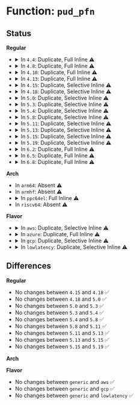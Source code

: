 # Function: <code>pud_pfn</code>

## Status
<b>Regular</b>
<ul>
<li>
<details>
<summary>In <code>4.4</code>: Duplicate, Full Inline ⚠️</summary>

**Collision:** Static Duplication

**Inline:** Full

**Transformation:** False

**Instances:**

```
In arch/x86/xen/mmu.c (ffffffff81f629fd)
Location: arch/x86/include/asm/pgtable.h:155
Inline: True
Inline callers:
  - arch/x86/xen/mmu.c:xen_relocate_p2m
```
```
In arch/x86/mm/init_64.c (ffffffff81069abe)
Location: arch/x86/include/asm/pgtable.h:155
Inline: True
Inline callers:
  - arch/x86/mm/init_64.c:kern_addr_valid
```
```
In arch/x86/mm/fault.c (ffffffff8106a6c6)
Location: arch/x86/include/asm/pgtable.h:155
Inline: True
Inline callers:
  - arch/x86/mm/fault.c:vmalloc_fault
  - arch/x86/mm/fault.c:vmalloc_fault
```
```
In arch/x86/mm/pageattr.c (ffffffff8106d3c9)
Location: arch/x86/include/asm/pgtable.h:155
Inline: True
Inline callers:
  - arch/x86/mm/pageattr.c:slow_virt_to_phys
  - arch/x86/mm/pageattr.c:__change_page_attr
  - arch/x86/mm/pageattr.c:__change_page_attr
```
</details>
</li>
<li>
<details>
<summary>In <code>4.8</code>: Duplicate, Full Inline ⚠️</summary>

**Collision:** Static Duplication

**Inline:** Full

**Transformation:** False

**Instances:**

```
In arch/x86/xen/mmu.c (ffffffff81f8a5f1)
Location: arch/x86/include/asm/pgtable.h:166
Inline: True
Inline callers:
  - arch/x86/xen/mmu.c:xen_relocate_p2m
```
```
In arch/x86/mm/init_64.c (ffffffff81069842)
Location: arch/x86/include/asm/pgtable.h:166
Inline: True
Inline callers:
  - arch/x86/mm/init_64.c:kern_addr_valid
```
```
In arch/x86/mm/fault.c (ffffffff8106a431)
Location: arch/x86/include/asm/pgtable.h:166
Inline: True
Inline callers:
  - arch/x86/mm/fault.c:vmalloc_fault
  - arch/x86/mm/fault.c:vmalloc_fault
```
```
In arch/x86/mm/pageattr.c (ffffffff8106dc50)
Location: arch/x86/include/asm/pgtable.h:166
Inline: True
Inline callers:
  - arch/x86/mm/pageattr.c:__change_page_attr
  - arch/x86/mm/pageattr.c:__change_page_attr
  - arch/x86/mm/pageattr.c:slow_virt_to_phys
```
</details>
</li>
<li>
<details>
<summary>In <code>4.10</code>: Duplicate, Full Inline ⚠️</summary>

**Collision:** Static Duplication

**Inline:** Full

**Transformation:** False

**Instances:**

```
In arch/x86/xen/mmu.c (ffffffff81fc59eb)
Location: arch/x86/include/asm/pgtable.h:166
Inline: True
Inline callers:
  - arch/x86/xen/mmu.c:xen_relocate_p2m
```
```
In arch/x86/mm/init_64.c (ffffffff8106d422)
Location: arch/x86/include/asm/pgtable.h:166
Inline: True
Inline callers:
  - arch/x86/mm/init_64.c:kern_addr_valid
```
```
In arch/x86/mm/fault.c (ffffffff8106dfd1)
Location: arch/x86/include/asm/pgtable.h:166
Inline: True
Inline callers:
  - arch/x86/mm/fault.c:vmalloc_fault
  - arch/x86/mm/fault.c:vmalloc_fault
```
```
In arch/x86/mm/pageattr.c (ffffffff810718dc)
Location: arch/x86/include/asm/pgtable.h:166
Inline: True
Inline callers:
  - arch/x86/mm/pageattr.c:__change_page_attr
  - arch/x86/mm/pageattr.c:__change_page_attr
  - arch/x86/mm/pageattr.c:slow_virt_to_phys
```
</details>
</li>
<li>
<details>
<summary>In <code>4.13</code>: Duplicate, Full Inline ⚠️</summary>

**Collision:** Static Duplication

**Inline:** Full

**Transformation:** False

**Instances:**

```
In arch/x86/mm/init_64.c (ffffffff8106c9d7)
Location: arch/x86/include/asm/pgtable.h:188
Inline: True
Inline callers:
  - arch/x86/mm/init_64.c:kern_addr_valid
```
```
In arch/x86/mm/fault.c (ffffffff8106d514)
Location: arch/x86/include/asm/pgtable.h:188
Inline: True
Inline callers:
  - arch/x86/mm/fault.c:vmalloc_fault
  - arch/x86/mm/fault.c:vmalloc_fault
```
```
In arch/x86/mm/pageattr.c (ffffffff8107091e)
Location: arch/x86/include/asm/pgtable.h:188
Inline: True
Inline callers:
  - arch/x86/mm/pageattr.c:__change_page_attr
  - arch/x86/mm/pageattr.c:__change_page_attr
  - arch/x86/mm/pageattr.c:slow_virt_to_phys
```
```
In mm/gup.c (ffffffff811f1180)
Location: arch/x86/include/asm/pgtable.h:188
Inline: True
Inline callers:
  - mm/gup.c:__get_user_pages_fast
```
```
In mm/huge_memory.c (ffffffff812331ca)
Location: arch/x86/include/asm/pgtable.h:188
Inline: True
Inline callers:
  - mm/huge_memory.c:follow_devmap_pud
```
</details>
</li>
<li>
<details>
<summary>In <code>4.15</code>: Duplicate, Selective Inline ⚠️</summary>

```c
long unsigned int pud_pfn(pud_t pud);
```

**Collision:** Static Duplication

**Inline:** Selective

**Transformation:** False

**Instances:**

```
In arch/x86/mm/init_64.c (ffffffff81071841)
Location: arch/x86/include/asm/pgtable.h:198
Inline: True
Inline callers:
  - arch/x86/mm/init_64.c:register_page_bootmem_memmap
  - arch/x86/mm/init_64.c:kern_addr_valid
Direct callers:
  - arch/x86/mm/init_64.c:remove_pud_table
  - arch/x86/mm/init_64.c:remove_pud_table
  - arch/x86/mm/init_64.c:remove_pud_table
  - arch/x86/mm/init_64.c:remove_pud_table
```
```
In arch/x86/mm/fault.c (ffffffff81072500)
Location: arch/x86/include/asm/pgtable.h:198
Inline: True
Inline callers:
  - arch/x86/mm/fault.c:vmalloc_fault
  - arch/x86/mm/fault.c:vmalloc_fault
```
```
In arch/x86/mm/pageattr.c (ffffffff81076107)
Location: arch/x86/include/asm/pgtable.h:198
Inline: True
Inline callers:
  - arch/x86/mm/pageattr.c:__change_page_attr
  - arch/x86/mm/pageattr.c:__change_page_attr
```
```
In arch/x86/mm/mem_encrypt.c (ffffffff826c5ea9)
Location: arch/x86/include/asm/pgtable.h:198
Inline: True
Inline callers:
  - arch/x86/mm/mem_encrypt.c:__set_clr_pte_enc
```
```
In mm/gup.c (ffffffff81205cb4)
Location: arch/x86/include/asm/pgtable.h:198
Inline: True
Inline callers:
  - mm/gup.c:gup_pgd_range
  - mm/gup.c:gup_pgd_range
  - mm/gup.c:gup_pgd_range
```
```
In mm/huge_memory.c (ffffffff81250aaa)
Location: arch/x86/include/asm/pgtable.h:198
Inline: True
Inline callers:
  - mm/huge_memory.c:follow_devmap_pud
```
**Symbols:**

```
ffffffff81070580-ffffffff810705cc: pud_pfn (STB_LOCAL)
```
</details>
</li>
<li>
<details>
<summary>In <code>4.18</code>: Duplicate, Selective Inline ⚠️</summary>

```c
long unsigned int pud_pfn(pud_t pud);
```

**Collision:** Static Duplication

**Inline:** Selective

**Transformation:** False

**Instances:**

```
In arch/x86/mm/init_64.c (ffffffff810744f5)
Location: arch/x86/include/asm/pgtable.h:206
Inline: True
Inline callers:
  - arch/x86/mm/init_64.c:register_page_bootmem_memmap
  - arch/x86/mm/init_64.c:kern_addr_valid
Direct callers:
  - arch/x86/mm/init_64.c:remove_pagetable
  - arch/x86/mm/init_64.c:remove_pagetable
  - arch/x86/mm/init_64.c:remove_pagetable
  - arch/x86/mm/init_64.c:remove_pagetable
```
```
In arch/x86/mm/pageattr.c (ffffffff81078bee)
Location: arch/x86/include/asm/pgtable.h:206
Inline: True
Inline callers:
  - arch/x86/mm/pageattr.c:__change_page_attr
  - arch/x86/mm/pageattr.c:__change_page_attr
```
```
In arch/x86/mm/mem_encrypt.c (ffffffff826efc67)
Location: arch/x86/include/asm/pgtable.h:206
Inline: True
Inline callers:
  - arch/x86/mm/mem_encrypt.c:__set_clr_pte_enc
```
```
In mm/gup.c (ffffffff81227117)
Location: arch/x86/include/asm/pgtable.h:206
Inline: True
Inline callers:
  - mm/gup.c:gup_pgd_range
  - mm/gup.c:gup_pgd_range
  - mm/gup.c:gup_pgd_range
```
```
In mm/huge_memory.c (ffffffff8127502a)
Location: arch/x86/include/asm/pgtable.h:206
Inline: True
Inline callers:
  - mm/huge_memory.c:follow_devmap_pud
```
**Symbols:**

```
ffffffff810731a0-ffffffff810731e9: pud_pfn (STB_LOCAL)
```
</details>
</li>
<li>
<details>
<summary>In <code>5.0</code>: Duplicate, Selective Inline ⚠️</summary>

```c
long unsigned int pud_pfn(pud_t pud);
```

**Collision:** Static Duplication

**Inline:** Selective

**Transformation:** False

**Instances:**

```
In arch/x86/mm/init_64.c (ffffffff8107a3e5)
Location: arch/x86/include/asm/pgtable.h:208
Inline: True
Inline callers:
  - arch/x86/mm/init_64.c:register_page_bootmem_memmap
  - arch/x86/mm/init_64.c:kern_addr_valid
Direct callers:
  - arch/x86/mm/init_64.c:remove_pagetable
  - arch/x86/mm/init_64.c:remove_pagetable
  - arch/x86/mm/init_64.c:remove_pagetable
  - arch/x86/mm/init_64.c:remove_pagetable
```
```
In arch/x86/mm/pageattr.c (ffffffff8107f552)
Location: arch/x86/include/asm/pgtable.h:208
Inline: True
Inline callers:
  - arch/x86/mm/pageattr.c:__change_page_attr
  - arch/x86/mm/pageattr.c:__change_page_attr
```
```
In arch/x86/mm/mem_encrypt.c (ffffffff828a6924)
Location: arch/x86/include/asm/pgtable.h:208
Inline: True
Inline callers:
  - arch/x86/mm/mem_encrypt.c:__set_clr_pte_enc
```
```
In mm/gup.c (ffffffff8123a37a)
Location: arch/x86/include/asm/pgtable.h:208
Inline: True
Inline callers:
  - mm/gup.c:gup_pud_range
  - mm/gup.c:gup_pud_range
  - mm/gup.c:gup_pud_range
```
```
In mm/huge_memory.c (ffffffff81289fb8)
Location: arch/x86/include/asm/pgtable.h:208
Inline: True
Inline callers:
  - mm/huge_memory.c:follow_devmap_pud
```
**Symbols:**

```
ffffffff81079240-ffffffff81079289: pud_pfn (STB_LOCAL)
```
</details>
</li>
<li>
<details>
<summary>In <code>5.3</code>: Duplicate, Selective Inline ⚠️</summary>

```c
long unsigned int pud_pfn(pud_t pud);
```

**Collision:** Static Duplication

**Inline:** Selective

**Transformation:** False

**Instances:**

```
In arch/x86/mm/init_64.c (ffffffff8107e128)
Location: arch/x86/include/asm/pgtable.h:225
Inline: True
Inline callers:
  - arch/x86/mm/init_64.c:register_page_bootmem_memmap
  - arch/x86/mm/init_64.c:kern_addr_valid
Direct callers:
  - arch/x86/mm/init_64.c:remove_pagetable
  - arch/x86/mm/init_64.c:remove_pagetable
  - arch/x86/mm/init_64.c:remove_pagetable
  - arch/x86/mm/init_64.c:remove_pagetable
```
```
In arch/x86/mm/pageattr.c (ffffffff81082ff6)
Location: arch/x86/include/asm/pgtable.h:225
Inline: True
Inline callers:
  - arch/x86/mm/pageattr.c:__change_page_attr
  - arch/x86/mm/pageattr.c:__split_large_page
```
```
In arch/x86/mm/mem_encrypt.c (ffffffff828befd5)
Location: arch/x86/include/asm/pgtable.h:225
Inline: True
Inline callers:
  - arch/x86/mm/mem_encrypt.c:__set_clr_pte_enc
```
```
In mm/gup.c (ffffffff8124b3ec)
Location: arch/x86/include/asm/pgtable.h:225
Inline: True
Inline callers:
  - mm/gup.c:gup_pud_range
  - mm/gup.c:gup_pud_range
  - mm/gup.c:gup_pud_range
```
```
In mm/huge_memory.c (ffffffff812a4bf1)
Location: arch/x86/include/asm/pgtable.h:225
Inline: True
Inline callers:
  - mm/huge_memory.c:follow_devmap_pud
  - mm/huge_memory.c:vmf_insert_pfn_pud
```
```
In mm/hmm.c (ffffffff812c4f38)
Location: arch/x86/include/asm/pgtable.h:225
Inline: True
Inline callers:
  - mm/hmm.c:hmm_vma_walk_pud
```
**Symbols:**

```
ffffffff8107ce50-ffffffff8107ce99: pud_pfn (STB_LOCAL)
```
</details>
</li>
<li>
<details>
<summary>In <code>5.4</code>: Duplicate, Selective Inline ⚠️</summary>

```c
long unsigned int pud_pfn(pud_t pud);
```

**Collision:** Static Duplication

**Inline:** Selective

**Transformation:** False

**Instances:**

```
In arch/x86/mm/init_64.c (ffffffff8107f1b8)
Location: arch/x86/include/asm/pgtable.h:225
Inline: True
Inline callers:
  - arch/x86/mm/init_64.c:register_page_bootmem_memmap
  - arch/x86/mm/init_64.c:kern_addr_valid
Direct callers:
  - arch/x86/mm/init_64.c:remove_pagetable
  - arch/x86/mm/init_64.c:remove_pagetable
  - arch/x86/mm/init_64.c:remove_pagetable
  - arch/x86/mm/init_64.c:remove_pagetable
```
```
In arch/x86/mm/pageattr.c (ffffffff810840c6)
Location: arch/x86/include/asm/pgtable.h:225
Inline: True
Inline callers:
  - arch/x86/mm/pageattr.c:__change_page_attr
  - arch/x86/mm/pageattr.c:__split_large_page
```
```
In arch/x86/mm/mem_encrypt.c (ffffffff828c544e)
Location: arch/x86/include/asm/pgtable.h:225
Inline: True
Inline callers:
  - arch/x86/mm/mem_encrypt.c:__set_clr_pte_enc
```
```
In mm/gup.c (ffffffff812598dc)
Location: arch/x86/include/asm/pgtable.h:225
Inline: True
Inline callers:
  - mm/gup.c:gup_pud_range
  - mm/gup.c:gup_pud_range
  - mm/gup.c:gup_pud_range
```
```
In mm/huge_memory.c (ffffffff812b60b1)
Location: arch/x86/include/asm/pgtable.h:225
Inline: True
Inline callers:
  - mm/huge_memory.c:follow_devmap_pud
  - mm/huge_memory.c:vmf_insert_pfn_pud
```
```
In mm/hmm.c (ffffffff812d68e8)
Location: arch/x86/include/asm/pgtable.h:225
Inline: True
Inline callers:
  - mm/hmm.c:hmm_vma_walk_pud
```
**Symbols:**

```
ffffffff8107dee0-ffffffff8107df29: pud_pfn (STB_LOCAL)
```
</details>
</li>
<li>
<details>
<summary>In <code>5.8</code>: Duplicate, Selective Inline ⚠️</summary>

```c
long unsigned int pud_pfn(pud_t pud);
```

**Collision:** Static Duplication

**Inline:** Selective

**Transformation:** False

**Instances:**

```
In arch/x86/mm/init_64.c (ffffffff81085b30)
Location: arch/x86/include/asm/pgtable.h:227
Inline: True
Inline callers:
  - arch/x86/mm/init_64.c:register_page_bootmem_memmap
  - arch/x86/mm/init_64.c:kern_addr_valid
Direct callers:
  - arch/x86/mm/init_64.c:remove_pud_table
  - arch/x86/mm/init_64.c:remove_pud_table
  - arch/x86/mm/init_64.c:remove_pud_table
  - arch/x86/mm/init_64.c:remove_pud_table
```
```
In arch/x86/mm/pat/set_memory.c (ffffffff8108d8ab)
Location: arch/x86/include/asm/pgtable.h:227
Inline: True
Inline callers:
  - arch/x86/mm/pat/set_memory.c:__split_large_page
  - arch/x86/mm/pat/set_memory.c:__should_split_large_page
  - arch/x86/mm/pat/set_memory.c:slow_virt_to_phys
```
```
In arch/x86/mm/mem_encrypt.c (ffffffff82ce865f)
Location: arch/x86/include/asm/pgtable.h:227
Inline: True
Inline callers:
  - arch/x86/mm/mem_encrypt.c:__set_clr_pte_enc
```
```
In mm/gup.c (ffffffff8128a9dd)
Location: arch/x86/include/asm/pgtable.h:227
Inline: True
Inline callers:
  - mm/gup.c:gup_huge_pud
  - mm/gup.c:gup_huge_pud
  - mm/gup.c:gup_huge_pud
```
```
In mm/huge_memory.c (ffffffff812eb1b8)
Location: arch/x86/include/asm/pgtable.h:227
Inline: True
Inline callers:
  - mm/huge_memory.c:follow_devmap_pud
  - mm/huge_memory.c:insert_pfn_pud
```
```
In mm/hmm.c (ffffffff8130ba07)
Location: arch/x86/include/asm/pgtable.h:227
Inline: True
Inline callers:
  - mm/hmm.c:hmm_vma_walk_pud
```
**Symbols:**

```
ffffffff8108639c-ffffffff810863f2: pud_pfn (STB_LOCAL)
```
</details>
</li>
<li>
<details>
<summary>In <code>5.11</code>: Duplicate, Selective Inline ⚠️</summary>

```c
long unsigned int pud_pfn(pud_t pud);
```

**Collision:** Static Duplication

**Inline:** Selective

**Transformation:** False

**Instances:**

```
In arch/x86/mm/init_64.c (ffffffff81086bf7)
Location: arch/x86/include/asm/pgtable.h:226
Inline: True
Inline callers:
  - arch/x86/mm/init_64.c:register_page_bootmem_memmap
  - arch/x86/mm/init_64.c:kern_addr_valid
Direct callers:
  - arch/x86/mm/init_64.c:remove_pud_table
  - arch/x86/mm/init_64.c:remove_pud_table
  - arch/x86/mm/init_64.c:remove_pud_table
  - arch/x86/mm/init_64.c:remove_pud_table
```
```
In arch/x86/mm/pat/set_memory.c (ffffffff8108d77b)
Location: arch/x86/include/asm/pgtable.h:226
Inline: True
Inline callers:
  - arch/x86/mm/pat/set_memory.c:__split_large_page
  - arch/x86/mm/pat/set_memory.c:__should_split_large_page
  - arch/x86/mm/pat/set_memory.c:slow_virt_to_phys
```
```
In arch/x86/mm/mem_encrypt.c (ffffffff82fd607d)
Location: arch/x86/include/asm/pgtable.h:226
Inline: True
Inline callers:
  - arch/x86/mm/mem_encrypt.c:__set_clr_pte_enc
```
```
In mm/gup.c (ffffffff8129469d)
Location: arch/x86/include/asm/pgtable.h:226
Inline: True
Inline callers:
  - mm/gup.c:gup_huge_pud
  - mm/gup.c:gup_huge_pud
  - mm/gup.c:gup_huge_pud
```
```
In mm/huge_memory.c (ffffffff812f7e47)
Location: arch/x86/include/asm/pgtable.h:226
Inline: True
Inline callers:
  - mm/huge_memory.c:copy_huge_pud
  - mm/huge_memory.c:follow_devmap_pud
  - mm/huge_memory.c:insert_pfn_pud
```
```
In mm/hmm.c (ffffffff813178f7)
Location: arch/x86/include/asm/pgtable.h:226
Inline: True
Inline callers:
  - mm/hmm.c:hmm_vma_walk_pud
```
**Symbols:**

```
ffffffff81bd9016-ffffffff81bd906c: pud_pfn (STB_LOCAL)
```
</details>
</li>
<li>
<details>
<summary>In <code>5.13</code>: Duplicate, Selective Inline ⚠️</summary>

```c
long unsigned int pud_pfn(pud_t pud);
```

**Collision:** Static Duplication

**Inline:** Selective

**Transformation:** False

**Instances:**

```
In arch/x86/mm/init_64.c (ffffffff810878a9)
Location: arch/x86/include/asm/pgtable.h:226
Inline: True
Inline callers:
  - arch/x86/mm/init_64.c:register_page_bootmem_memmap
  - arch/x86/mm/init_64.c:kern_addr_valid
Direct callers:
  - arch/x86/mm/init_64.c:remove_pud_table
```
```
In arch/x86/mm/pat/set_memory.c (ffffffff8108e341)
Location: arch/x86/include/asm/pgtable.h:226
Inline: True
Inline callers:
  - arch/x86/mm/pat/set_memory.c:__split_large_page
  - arch/x86/mm/pat/set_memory.c:__should_split_large_page
  - arch/x86/mm/pat/set_memory.c:slow_virt_to_phys
```
```
In arch/x86/mm/mem_encrypt.c (ffffffff831e0ae6)
Location: arch/x86/include/asm/pgtable.h:226
Inline: True
Inline callers:
  - arch/x86/mm/mem_encrypt.c:__set_clr_pte_enc
```
```
In mm/gup.c (ffffffff8129a0ed)
Location: arch/x86/include/asm/pgtable.h:226
Inline: True
Inline callers:
  - mm/gup.c:gup_huge_pud
  - mm/gup.c:gup_huge_pud
  - mm/gup.c:gup_huge_pud
```
```
In mm/vmalloc.c (ffffffff812b8e0f)
Location: arch/x86/include/asm/pgtable.h:226
Inline: True
Inline callers:
  - mm/vmalloc.c:vmalloc_to_page
```
```
In mm/huge_memory.c (ffffffff812fe391)
Location: arch/x86/include/asm/pgtable.h:226
Inline: True
Inline callers:
  - mm/huge_memory.c:copy_huge_pud
  - mm/huge_memory.c:follow_devmap_pud
  - mm/huge_memory.c:insert_pfn_pud
```
```
In mm/hmm.c (ffffffff8131daec)
Location: arch/x86/include/asm/pgtable.h:226
Inline: True
Inline callers:
  - mm/hmm.c:hmm_vma_walk_pud
```
**Symbols:**

```
ffffffff81bcafcd-ffffffff81bcb01d: pud_pfn (STB_LOCAL)
```
</details>
</li>
<li>
<details>
<summary>In <code>5.15</code>: Duplicate, Selective Inline ⚠️</summary>

```c
long unsigned int pud_pfn(pud_t pud);
```

**Collision:** Static Duplication

**Inline:** Selective

**Transformation:** False

**Instances:**

```
In arch/x86/mm/init_64.c (ffffffff81096c12)
Location: arch/x86/include/asm/pgtable.h:197
Inline: True
Inline callers:
  - arch/x86/mm/init_64.c:register_page_bootmem_memmap
  - arch/x86/mm/init_64.c:kern_addr_valid
Direct callers:
  - arch/x86/mm/init_64.c:remove_pud_table
```
```
In arch/x86/mm/pat/set_memory.c (ffffffff8109ddea)
Location: arch/x86/include/asm/pgtable.h:197
Inline: True
Inline callers:
  - arch/x86/mm/pat/set_memory.c:__split_large_page
  - arch/x86/mm/pat/set_memory.c:__should_split_large_page
  - arch/x86/mm/pat/set_memory.c:slow_virt_to_phys
```
```
In arch/x86/mm/mem_encrypt.c (ffffffff832c41c4)
Location: arch/x86/include/asm/pgtable.h:197
Inline: True
Inline callers:
  - arch/x86/mm/mem_encrypt.c:__set_clr_pte_enc
```
```
In mm/gup.c (ffffffff812daa90)
Location: arch/x86/include/asm/pgtable.h:197
Inline: True
Inline callers:
  - mm/gup.c:gup_huge_pud
  - mm/gup.c:gup_huge_pud
  - mm/gup.c:gup_huge_pud
```
```
In mm/vmalloc.c (ffffffff812fb3c4)
Location: arch/x86/include/asm/pgtable.h:197
Inline: True
Inline callers:
  - mm/vmalloc.c:vmalloc_to_page
```
```
In mm/huge_memory.c (ffffffff81347f31)
Location: arch/x86/include/asm/pgtable.h:197
Inline: True
Inline callers:
  - mm/huge_memory.c:copy_huge_pud
  - mm/huge_memory.c:follow_devmap_pud
  - mm/huge_memory.c:insert_pfn_pud
```
```
In mm/hmm.c (ffffffff8136ae8c)
Location: arch/x86/include/asm/pgtable.h:197
Inline: True
Inline callers:
  - mm/hmm.c:hmm_vma_walk_pud
```
**Symbols:**

```
ffffffff81ca0569-ffffffff81ca05b9: pud_pfn (STB_LOCAL)
```
</details>
</li>
<li>
<details>
<summary>In <code>5.19</code>: Duplicate, Selective Inline ⚠️</summary>

```c
long unsigned int pud_pfn(pud_t pud);
```

**Collision:** Static Duplication

**Inline:** Selective

**Transformation:** False

**Instances:**

```
In arch/x86/mm/init_64.c (ffffffff810a96cd)
Location: arch/x86/include/asm/pgtable.h:200
Inline: True
Inline callers:
  - arch/x86/mm/init_64.c:register_page_bootmem_memmap
  - arch/x86/mm/init_64.c:kern_addr_valid
Direct callers:
  - arch/x86/mm/init_64.c:remove_pud_table
```
```
In arch/x86/mm/pat/set_memory.c (ffffffff810b1736)
Location: arch/x86/include/asm/pgtable.h:200
Inline: True
Inline callers:
  - arch/x86/mm/pat/set_memory.c:__split_large_page
  - arch/x86/mm/pat/set_memory.c:__should_split_large_page
  - arch/x86/mm/pat/set_memory.c:slow_virt_to_phys
```
```
In arch/x86/mm/mem_encrypt_amd.c (ffffffff810b9828)
Location: arch/x86/include/asm/pgtable.h:200
Inline: True
Inline callers:
  - arch/x86/mm/mem_encrypt_amd.c:pg_level_to_pfn
```
```
In mm/gup.c (ffffffff8133a608)
Location: arch/x86/include/asm/pgtable.h:200
Inline: True
Inline callers:
  - mm/gup.c:gup_huge_pud
  - mm/gup.c:gup_huge_pud
```
```
In mm/vmalloc.c (ffffffff813628b0)
Location: arch/x86/include/asm/pgtable.h:200
Inline: True
Inline callers:
  - mm/vmalloc.c:vmalloc_to_page
```
```
In mm/huge_memory.c (ffffffff813bc6b7)
Location: arch/x86/include/asm/pgtable.h:200
Inline: True
Inline callers:
  - mm/huge_memory.c:follow_devmap_pud
  - mm/huge_memory.c:insert_pfn_pud
```
```
In mm/hmm.c (ffffffff813e8939)
Location: arch/x86/include/asm/pgtable.h:200
Inline: True
Inline callers:
  - mm/hmm.c:hmm_vma_walk_pud
```
**Symbols:**

```
ffffffff810a8200-ffffffff810a8250: pud_pfn (STB_LOCAL)
```
</details>
</li>
<li>
<details>
<summary>In <code>6.2</code>: Duplicate, Full Inline ⚠️</summary>

**Collision:** Static Duplication

**Inline:** Full

**Transformation:** False

**Instances:**

```
In arch/x86/mm/init_64.c (ffffffff810c2ad1)
Location: arch/x86/include/asm/pgtable.h:201
Inline: True
Inline callers:
  - arch/x86/mm/init_64.c:register_page_bootmem_memmap
  - arch/x86/mm/init_64.c:remove_pud_table
```
```
In arch/x86/mm/pat/set_memory.c (ffffffff810cbe75)
Location: arch/x86/include/asm/pgtable.h:201
Inline: True
Inline callers:
  - arch/x86/mm/pat/set_memory.c:__split_large_page
  - arch/x86/mm/pat/set_memory.c:__should_split_large_page
  - arch/x86/mm/pat/set_memory.c:slow_virt_to_phys
```
```
In arch/x86/mm/mem_encrypt_amd.c (ffffffff810d54bb)
Location: arch/x86/include/asm/pgtable.h:201
Inline: True
Inline callers:
  - arch/x86/mm/mem_encrypt_amd.c:pg_level_to_pfn
```
```
In mm/gup.c (ffffffff813b20e0)
Location: arch/x86/include/asm/pgtable.h:201
Inline: True
Inline callers:
  - mm/gup.c:gup_huge_pud
  - mm/gup.c:gup_huge_pud
```
```
In mm/vmalloc.c (ffffffff813de24f)
Location: arch/x86/include/asm/pgtable.h:201
Inline: True
Inline callers:
  - mm/vmalloc.c:vmalloc_to_page
```
```
In mm/huge_memory.c (ffffffff8143ec57)
Location: arch/x86/include/asm/pgtable.h:201
Inline: True
Inline callers:
  - mm/huge_memory.c:follow_devmap_pud
  - mm/huge_memory.c:insert_pfn_pud
```
```
In mm/hmm.c (ffffffff81470888)
Location: arch/x86/include/asm/pgtable.h:201
Inline: True
Inline callers:
  - mm/hmm.c:hmm_vma_walk_pud
```
</details>
</li>
<li>
<details>
<summary>In <code>6.5</code>: Duplicate, Full Inline ⚠️</summary>

**Collision:** Static Duplication

**Inline:** Full

**Transformation:** False

**Instances:**

```
In arch/x86/mm/init_64.c (ffffffff810c61b1)
Location: arch/x86/include/asm/pgtable.h:202
Inline: True
Inline callers:
  - arch/x86/mm/init_64.c:register_page_bootmem_memmap
  - arch/x86/mm/init_64.c:remove_pud_table
```
```
In arch/x86/mm/pat/set_memory.c (ffffffff810cf4b5)
Location: arch/x86/include/asm/pgtable.h:202
Inline: True
Inline callers:
  - arch/x86/mm/pat/set_memory.c:__split_large_page
  - arch/x86/mm/pat/set_memory.c:__should_split_large_page
  - arch/x86/mm/pat/set_memory.c:slow_virt_to_phys
```
```
In arch/x86/mm/mem_encrypt_amd.c (ffffffff810d89cd)
Location: arch/x86/include/asm/pgtable.h:202
Inline: True
Inline callers:
  - arch/x86/mm/mem_encrypt_amd.c:pg_level_to_pfn
```
```
In mm/gup.c (ffffffff813e6e80)
Location: arch/x86/include/asm/pgtable.h:202
Inline: True
Inline callers:
  - mm/gup.c:gup_huge_pud
  - mm/gup.c:gup_huge_pud
```
```
In mm/vmalloc.c (ffffffff81412aaa)
Location: arch/x86/include/asm/pgtable.h:202
Inline: True
Inline callers:
  - mm/vmalloc.c:vmalloc_to_page
```
```
In mm/huge_memory.c (ffffffff81474428)
Location: arch/x86/include/asm/pgtable.h:202
Inline: True
Inline callers:
  - mm/huge_memory.c:follow_devmap_pud
  - mm/huge_memory.c:insert_pfn_pud
```
```
In mm/hmm.c (ffffffff814a55ec)
Location: arch/x86/include/asm/pgtable.h:202
Inline: True
Inline callers:
  - mm/hmm.c:hmm_vma_walk_pud
```
</details>
</li>
<li>
<details>
<summary>In <code>6.8</code>: Duplicate, Full Inline ⚠️</summary>

**Collision:** Static Duplication

**Inline:** Full

**Transformation:** False

**Instances:**

```
In arch/x86/mm/init_64.c (ffffffff810ce601)
Location: arch/x86/include/asm/pgtable.h:238
Inline: True
Inline callers:
  - arch/x86/mm/init_64.c:register_page_bootmem_memmap
  - arch/x86/mm/init_64.c:remove_pud_table
```
```
In arch/x86/mm/pat/set_memory.c (ffffffff810d7b95)
Location: arch/x86/include/asm/pgtable.h:238
Inline: True
Inline callers:
  - arch/x86/mm/pat/set_memory.c:__split_large_page
  - arch/x86/mm/pat/set_memory.c:__should_split_large_page
  - arch/x86/mm/pat/set_memory.c:slow_virt_to_phys
```
```
In arch/x86/mm/mem_encrypt_amd.c (ffffffff810e124d)
Location: arch/x86/include/asm/pgtable.h:238
Inline: True
Inline callers:
  - arch/x86/mm/mem_encrypt_amd.c:pg_level_to_pfn
```
```
In mm/gup.c (ffffffff81411b00)
Location: arch/x86/include/asm/pgtable.h:238
Inline: True
Inline callers:
  - mm/gup.c:gup_huge_pud
  - mm/gup.c:gup_huge_pud
```
```
In mm/vmalloc.c (ffffffff8143f51a)
Location: arch/x86/include/asm/pgtable.h:238
Inline: True
Inline callers:
  - mm/vmalloc.c:vmalloc_to_page
```
```
In mm/huge_memory.c (ffffffff814a39d7)
Location: arch/x86/include/asm/pgtable.h:238
Inline: True
Inline callers:
  - mm/huge_memory.c:follow_devmap_pud
  - mm/huge_memory.c:insert_pfn_pud
```
```
In mm/hmm.c (ffffffff814d65ac)
Location: arch/x86/include/asm/pgtable.h:238
Inline: True
Inline callers:
  - mm/hmm.c:hmm_vma_walk_pud
```
</details>
</li>
</ul>
<b>Arch</b>
<ul>
<li>
In <code>arm64</code>: Absent ⚠️
</li>
<li>
In <code>armhf</code>: Absent ⚠️
</li>
<li>
<details>
<summary>In <code>ppc64el</code>: Full Inline ⚠️</summary>

**Collision:** Unique Static

**Inline:** Full

**Transformation:** False

**Instances:**

```
In mm/gup.c (0)
Location: arch/powerpc/include/asm/book3s/64/pgtable.h:1325
Inline: True
```
</details>
</li>
<li>
In <code>riscv64</code>: Absent ⚠️
</li>
</ul>
<b>Flavor</b>
<ul>
<li>
<details>
<summary>In <code>aws</code>: Duplicate, Selective Inline ⚠️</summary>

```c
long unsigned int pud_pfn(pud_t pud);
```

**Collision:** Static Duplication

**Inline:** Selective

**Transformation:** False

**Instances:**

```
In arch/x86/mm/init_64.c (ffffffff8107e1b8)
Location: arch/x86/include/asm/pgtable.h:225
Inline: True
Inline callers:
  - arch/x86/mm/init_64.c:register_page_bootmem_memmap
  - arch/x86/mm/init_64.c:kern_addr_valid
Direct callers:
  - arch/x86/mm/init_64.c:remove_pagetable
  - arch/x86/mm/init_64.c:remove_pagetable
  - arch/x86/mm/init_64.c:remove_pagetable
  - arch/x86/mm/init_64.c:remove_pagetable
```
```
In arch/x86/mm/pageattr.c (ffffffff810830c6)
Location: arch/x86/include/asm/pgtable.h:225
Inline: True
Inline callers:
  - arch/x86/mm/pageattr.c:__change_page_attr
  - arch/x86/mm/pageattr.c:__split_large_page
```
```
In arch/x86/mm/mem_encrypt.c (ffffffff828b03e6)
Location: arch/x86/include/asm/pgtable.h:225
Inline: True
Inline callers:
  - arch/x86/mm/mem_encrypt.c:__set_clr_pte_enc
```
```
In mm/gup.c (ffffffff81251f2c)
Location: arch/x86/include/asm/pgtable.h:225
Inline: True
Inline callers:
  - mm/gup.c:gup_pud_range
  - mm/gup.c:gup_pud_range
  - mm/gup.c:gup_pud_range
```
```
In mm/huge_memory.c (ffffffff812ae691)
Location: arch/x86/include/asm/pgtable.h:225
Inline: True
Inline callers:
  - mm/huge_memory.c:follow_devmap_pud
  - mm/huge_memory.c:vmf_insert_pfn_pud
```
```
In mm/hmm.c (ffffffff812ceec8)
Location: arch/x86/include/asm/pgtable.h:225
Inline: True
Inline callers:
  - mm/hmm.c:hmm_vma_walk_pud
```
**Symbols:**

```
ffffffff8107cee0-ffffffff8107cf29: pud_pfn (STB_LOCAL)
```
</details>
</li>
<li>
<details>
<summary>In <code>azure</code>: Duplicate, Full Inline ⚠️</summary>

**Collision:** Static Duplication

**Inline:** Full

**Transformation:** False

**Instances:**

```
In arch/x86/mm/init_64.c (ffffffff8106d418)
Location: arch/x86/include/asm/pgtable.h:225
Inline: True
Inline callers:
  - arch/x86/mm/init_64.c:register_page_bootmem_memmap
  - arch/x86/mm/init_64.c:kern_addr_valid
  - arch/x86/mm/init_64.c:remove_pagetable
  - arch/x86/mm/init_64.c:remove_pagetable
  - arch/x86/mm/init_64.c:remove_pagetable
  - arch/x86/mm/init_64.c:remove_pagetable
```
```
In arch/x86/mm/pageattr.c (ffffffff81071d3b)
Location: arch/x86/include/asm/pgtable.h:225
Inline: True
Inline callers:
  - arch/x86/mm/pageattr.c:__change_page_attr_set_clr
  - arch/x86/mm/pageattr.c:__change_page_attr_set_clr
  - arch/x86/mm/pageattr.c:slow_virt_to_phys
```
```
In arch/x86/mm/mem_encrypt.c (ffffffff828a859f)
Location: arch/x86/include/asm/pgtable.h:225
Inline: True
Inline callers:
  - arch/x86/mm/mem_encrypt.c:__set_clr_pte_enc
```
```
In mm/gup.c (ffffffff81244d31)
Location: arch/x86/include/asm/pgtable.h:225
Inline: True
Inline callers:
  - mm/gup.c:gup_pud_range
  - mm/gup.c:gup_pud_range
  - mm/gup.c:gup_pud_range
```
```
In mm/huge_memory.c (ffffffff8129fc74)
Location: arch/x86/include/asm/pgtable.h:225
Inline: True
Inline callers:
  - mm/huge_memory.c:follow_devmap_pud
  - mm/huge_memory.c:vmf_insert_pfn_pud
```
```
In mm/hmm.c (ffffffff812bfb5e)
Location: arch/x86/include/asm/pgtable.h:225
Inline: True
Inline callers:
  - mm/hmm.c:hmm_vma_walk_pud
```
</details>
</li>
<li>
<details>
<summary>In <code>gcp</code>: Duplicate, Selective Inline ⚠️</summary>

```c
long unsigned int pud_pfn(pud_t pud);
```

**Collision:** Static Duplication

**Inline:** Selective

**Transformation:** False

**Instances:**

```
In arch/x86/mm/init_64.c (ffffffff8107e168)
Location: arch/x86/include/asm/pgtable.h:225
Inline: True
Inline callers:
  - arch/x86/mm/init_64.c:register_page_bootmem_memmap
  - arch/x86/mm/init_64.c:kern_addr_valid
Direct callers:
  - arch/x86/mm/init_64.c:remove_pagetable
  - arch/x86/mm/init_64.c:remove_pagetable
  - arch/x86/mm/init_64.c:remove_pagetable
  - arch/x86/mm/init_64.c:remove_pagetable
```
```
In arch/x86/mm/pageattr.c (ffffffff81083076)
Location: arch/x86/include/asm/pgtable.h:225
Inline: True
Inline callers:
  - arch/x86/mm/pageattr.c:__change_page_attr
  - arch/x86/mm/pageattr.c:__split_large_page
```
```
In arch/x86/mm/mem_encrypt.c (ffffffff828c32e5)
Location: arch/x86/include/asm/pgtable.h:225
Inline: True
Inline callers:
  - arch/x86/mm/mem_encrypt.c:__set_clr_pte_enc
```
```
In mm/gup.c (ffffffff8124fccc)
Location: arch/x86/include/asm/pgtable.h:225
Inline: True
Inline callers:
  - mm/gup.c:gup_pud_range
  - mm/gup.c:gup_pud_range
  - mm/gup.c:gup_pud_range
```
```
In mm/huge_memory.c (ffffffff812ac4a1)
Location: arch/x86/include/asm/pgtable.h:225
Inline: True
Inline callers:
  - mm/huge_memory.c:follow_devmap_pud
  - mm/huge_memory.c:vmf_insert_pfn_pud
```
```
In mm/hmm.c (ffffffff812cccd8)
Location: arch/x86/include/asm/pgtable.h:225
Inline: True
Inline callers:
  - mm/hmm.c:hmm_vma_walk_pud
```
**Symbols:**

```
ffffffff8107ce90-ffffffff8107ced9: pud_pfn (STB_LOCAL)
```
</details>
</li>
<li>
<details>
<summary>In <code>lowlatency</code>: Duplicate, Selective Inline ⚠️</summary>

```c
long unsigned int pud_pfn(pud_t pud);
```

**Collision:** Static Duplication

**Inline:** Selective

**Transformation:** False

**Instances:**

```
In arch/x86/mm/init_64.c (ffffffff81080258)
Location: arch/x86/include/asm/pgtable.h:225
Inline: True
Inline callers:
  - arch/x86/mm/init_64.c:register_page_bootmem_memmap
  - arch/x86/mm/init_64.c:kern_addr_valid
Direct callers:
  - arch/x86/mm/init_64.c:remove_pagetable
  - arch/x86/mm/init_64.c:remove_pagetable
  - arch/x86/mm/init_64.c:remove_pagetable
  - arch/x86/mm/init_64.c:remove_pagetable
```
```
In arch/x86/mm/pageattr.c (ffffffff8108543d)
Location: arch/x86/include/asm/pgtable.h:225
Inline: True
Inline callers:
  - arch/x86/mm/pageattr.c:__change_page_attr
  - arch/x86/mm/pageattr.c:__split_large_page
```
```
In arch/x86/mm/mem_encrypt.c (ffffffff828c648b)
Location: arch/x86/include/asm/pgtable.h:225
Inline: True
Inline callers:
  - arch/x86/mm/mem_encrypt.c:__set_clr_pte_enc
```
```
In mm/gup.c (ffffffff8125f666)
Location: arch/x86/include/asm/pgtable.h:225
Inline: True
Inline callers:
  - mm/gup.c:gup_pud_range
  - mm/gup.c:gup_pud_range
  - mm/gup.c:gup_pud_range
```
```
In mm/huge_memory.c (ffffffff812bc821)
Location: arch/x86/include/asm/pgtable.h:225
Inline: True
Inline callers:
  - mm/huge_memory.c:follow_devmap_pud
  - mm/huge_memory.c:vmf_insert_pfn_pud
```
```
In mm/hmm.c (ffffffff812dda68)
Location: arch/x86/include/asm/pgtable.h:225
Inline: True
Inline callers:
  - mm/hmm.c:hmm_vma_walk_pud
```
**Symbols:**

```
ffffffff8107ef80-ffffffff8107efc9: pud_pfn (STB_LOCAL)
```
</details>
</li>
</ul>

## Differences
<b>Regular</b>
<ul>
<li>
No changes between <code>4.15</code> and <code>4.18</code> ✅
</li>
<li>
No changes between <code>4.18</code> and <code>5.0</code> ✅
</li>
<li>
No changes between <code>5.0</code> and <code>5.3</code> ✅
</li>
<li>
No changes between <code>5.3</code> and <code>5.4</code> ✅
</li>
<li>
No changes between <code>5.4</code> and <code>5.8</code> ✅
</li>
<li>
No changes between <code>5.8</code> and <code>5.11</code> ✅
</li>
<li>
No changes between <code>5.11</code> and <code>5.13</code> ✅
</li>
<li>
No changes between <code>5.13</code> and <code>5.15</code> ✅
</li>
<li>
No changes between <code>5.15</code> and <code>5.19</code> ✅
</li>
</ul>
<b>Arch</b>
<ul>
</ul>
<b>Flavor</b>
<ul>
<li>
No changes between <code>generic</code> and <code>aws</code> ✅
</li>
<li>
No changes between <code>generic</code> and <code>gcp</code> ✅
</li>
<li>
No changes between <code>generic</code> and <code>lowlatency</code> ✅
</li>
</ul>
